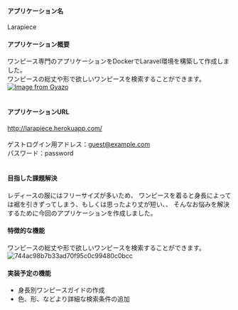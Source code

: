#### アプリケーション名
 Larapiece
<br>
#### アプリケーション概要
ワンピース専門のアプリケーションをDockerでLaravel環境を構築して作成しました。
<br>
ワンピースの総丈や形で欲しいワンピースを検索することができます。
 <br>
[![Image from Gyazo](https://i.gyazo.com/7aa2661aa2ccf29efd357d2708b78b68.jpg)](https://gyazo.com/7aa2661aa2ccf29efd357d2708b78b68)
<br>
<br>
#### アプリケーションURL
http://larapiece.herokuapp.com/
<br>
<br>
ゲストログイン用アドレス：guest@example.com
<br>
パスワード：password
<br>
<br>
#### 目指した課題解決
レディースの服にはフリーサイズが多いため、
ワンピースを着ると身長によっては裾を引きずってしまう、もしくは思ったより丈が短い、、
そんなお悩みを解決するために今回のアプリケーションを作成しました。

#### 特徴的な機能
ワンピースの総丈や形で欲しいワンピースを検索することができます。
<br>
![744ac98b7b33ad70f95c0c99480c0bcc](https://user-images.githubusercontent.com/68979287/97165363-ece00580-17c6-11eb-943d-0d0e1eb7920f.gif)
<br>
#### 実装予定の機能
- 身長別ワンピースガイドの作成
- 色、形、などより詳細な検索条件の追加
